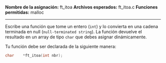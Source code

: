 **Nombre de la asignación:** ft_itoa
**Archivos esperados:** ft_itoa.c
**Funciones permitidas:** malloc

---

Escribe una función que tome un entero (`int`) y lo convierta en una cadena terminada en null (`null-terminated string`).
La función devuelve el resultado en un array de tipo `char` que debes asignar dinámicamente.

Tu función debe ser declarada de la siguiente manera:

```c
char	*ft_itoa(int nbr);
```
